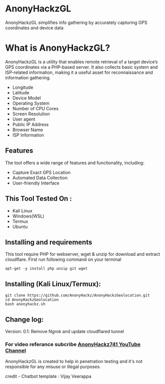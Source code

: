 # AnonyHackzGL 
AnonyHackzGL simplifies info gathering by accurately capturing GPS coordinates and device data


# What is AnonyHackzGL?
<p>AnonyHackzGL is a utility that enables remote retrieval of a target device’s GPS coordinates via a PHP-based server. It also collects basic system and ISP-related information, making it a useful asset for reconnaissance and information gathering.</p>
<ul>
  <li>Longitude</li>
  <li>Latitude</li>
  <li>Device Model</li>
  <li>Operating System</li>
  <li>Number of CPU Cores</li>
  <li>Screen Resolution</li>
  <li>User agent</li>
  <li>Public IP Address</li>
  <li>Browser Name</li>
  <li>ISP Information</li>
</ul>

## Features
  <p>The tool offers a wide range of features and functionality, including:</p>
    <ul>
  <li>Capture Exact GPS Location</li>
  <li>Automated Data Collection</li>
   <li>User-friendly Interface</li>
</ul>

## This Tool Tested On :
<ul>
  <li>Kali Linux</li>
  <li>Windows(WSL)</li>
  <li>Termux</li>
  <li>Ubuntu</li>
</ul>

## Installing and requirements
<p>This tool require PHP for webserver, wget & unzip for download and extract cloudflare. First run following command on your terminal</p>

```
apt-get -y install php unzip git wget
```

## Installing (Kali Linux/Termux):

```
git clone https://github.com/AnonyHackz/AnonyHackzGeolocation.git
cd AnonyHackzGeolocation
bash anonyhackz.sh
```
## Change log:
Version: 0.1: Remove Ngrok and update cloudflared tunnel



### For video referance subcribe <a href="https://youtube.com/@anonyhackz741 ">AnonyHackz741 YouTube Channel</a>
<p>AnonyHackzGL is created to help in penetration testing and it's not responsible for any misuse or illegal purposes.</p>
credit - Chatbot template : Vijay Veerappa

